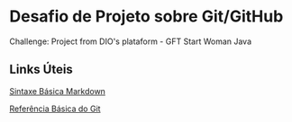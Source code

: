 # Desafio de Projeto sobre Git/GitHub
Challenge: Project from DIO's plataform - GFT Start Woman Java

## Links Úteis
[Sintaxe Básica Markdown](https://www.markdownguide.org/basic-syntax/)

[Referência Básica do Git](https://git-scm.com/docs)
